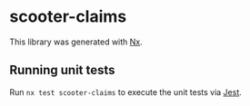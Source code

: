 # scooter-claims

This library was generated with [Nx](https://nx.dev).

## Running unit tests

Run `nx test scooter-claims` to execute the unit tests via
[Jest](https://jestjs.io).
